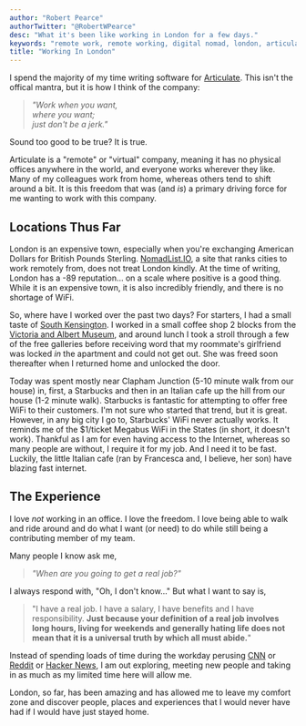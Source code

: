 ```yaml
---
author: "Robert Pearce"
authorTwitter: "@RobertWPearce"
desc: "What it's been like working in London for a few days."
keywords: "remote work, remote working, digital nomad, london, articulate, travel"
title: "Working In London"
---
```


I spend the majority of my time writing software for [Articulate](http://www.articulate.com "Articulate"). This isn't the offical mantra, but it is how I think of the company:

> _&quot;Work when you want,<br />
> where you want;<br />
> just don't be a jerk.&quot;_

Sound too good to be true? It is true.

Articulate is a "remote" or "virtual" company, meaning it has no physical offices anywhere in the world, and everyone works wherever they like. Many of my colleagues work from home, whereas others tend to shift around a bit. It is this freedom that was (and _is_) a primary driving force for me wanting to work with this company.

## Locations Thus Far

London is an expensive town, especially when you're exchanging American Dollars for British Pounds Sterling. [NomadList.IO](http://nomadlist.io/ "NomadList.IO"), a site that ranks cities to work remotely from, does not treat London kindly. At the time of writing, London has a -89 reputation&hellip; on a scale where positive is a good thing. While it is an expensive town, it is also incredibly friendly, and there is no shortage of WiFi.

So, where have I worked over the past two days? For starters, I had a small taste of [South Kensington](https://www.google.co.uk/maps/place/South+Kensington/@51.49409,-0.17411,17z/data=!3m1!4b1!4m2!3m1!1s0x487605429cf5afd1:0xfef74f40edb435de?hl=en "South Kensington Google Map"). I worked in a small coffee shop 2 blocks from the [Victoria and Albert Museum](http://www.vam.ac.uk "Victoria and Albert Museum"), and around lunch I took a stroll through a few of the free galleries before receiving word that my roommate's girlfriend was locked _in_ the apartment and could not get out. She was freed soon thereafter when I returned home and unlocked the door.

Today was spent mostly near Clapham Junction (5-10 minute walk from our house) in, first, a Starbucks and then in an Italian cafe up the hill from our house (1-2 minute walk). Starbucks is fantastic for attempting to offer free WiFi to their customers. I'm not sure who started that trend, but it is great. However, in any big city I go to, Starbucks' WiFi never actually works. It reminds me of the $1/ticket Megabus WiFi in the States (in short, it doesn't work). Thankful as I am for even having access to the Internet, whereas so many people are without, I require it for my job. And I need it to be fast. Luckily, the little Italian cafe (ran by Francesca and, I believe, her son) have blazing fast internet.

## The Experience

I love _not_ working in an office. I love the freedom. I love being able to walk and ride around and do what I want (or need) to do while still being a contributing member of my team.

Many people I know ask me,

> _&quot;When are you going to get a real job?&quot;_

I always respond with, "Oh, I don't know&hellip;" But what I want to say is,

> &quot;I have a real job. I have a salary, I have benefits and I have responsibility. __Just because your definition of a real job involves long hours, living for weekends and generally hating life does not mean that it is a universal truth by which all must abide.__&quot;

Instead of spending loads of time during the workday perusing
[CNN](http://www.cnn.com "CNN")
or [Reddit](http://www.reddit.com "Reddit")
or [Hacker News](https://news.ycombinator.com "Hacker News"),
I am out exploring, meeting new people and taking in as much as my limited time here will
allow me.

London, so far, has been amazing and has allowed me to leave my comfort zone and discover
people, places and experiences that I would never have had if I would have just stayed home.
